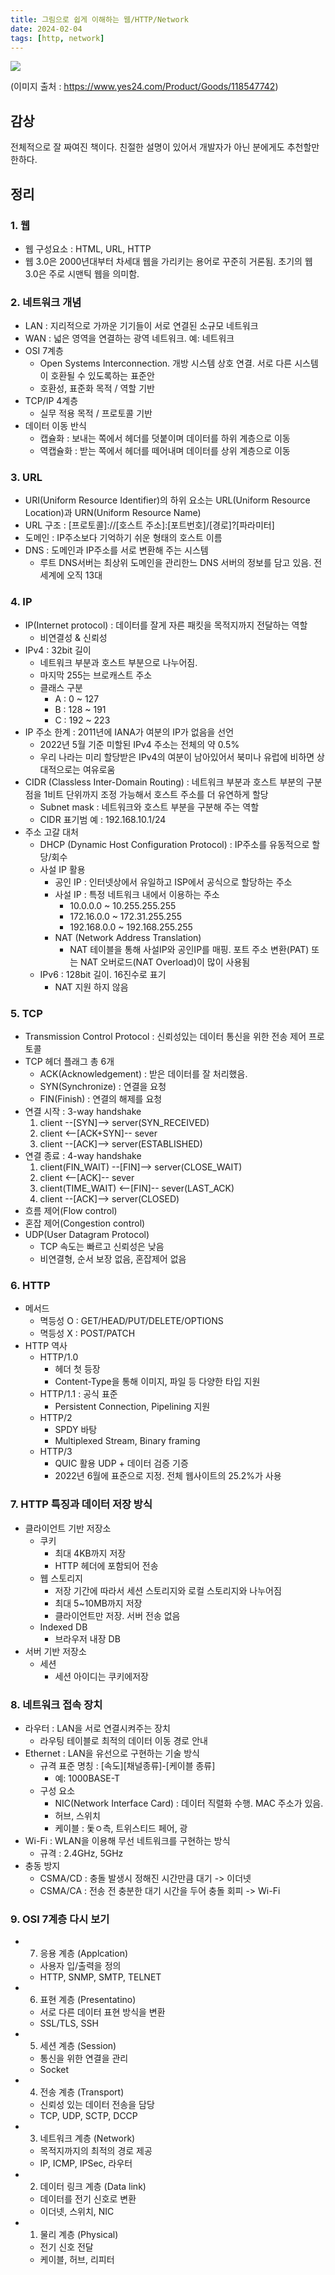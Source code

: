 ```yaml
---
title: 그림으로 쉽게 이해하는 웹/HTTP/Network
date: 2024-02-04
tags: [http, network]
---
```


![](https://image.yes24.com/goods/118547742/XL)

(이미지 출처 : https://www.yes24.com/Product/Goods/118547742)

## 감상
전체적으로 잘 짜여진 책이다.
친절한 설명이 있어서 개발자가 아닌 분에게도 추천할만한하다.

## 정리

### 1. 웹
* 웹 구성요소 : HTML, URL, HTTP
* 웹 3.0은 2000년대부터 차세대 웹을 가리키는 용어로 꾸준히 거론됨. 초기의 웹3.0은 주로 시맨틱 웹을 의미함.

### 2. 네트워크 개념
* LAN : 지리적으로 가까운 기기들이 서로 연결된 소규모 네트워크
* WAN : 넓은 영역을 연결하는 광역 네트워크. 예: 네트워크
* OSI 7계층
    * Open Systems Interconnection. 개방 시스템 상호 연결. 서로 다른 시스템이 호환될 수 있도록하는 표준안
    * 호환성, 표준화 목적 / 역할 기반
 * TCP/IP 4계층
    * 실무 적용 목적 / 프로토콜 기반
* 데이터 이동 반식
    * 캡슐화 : 보내는 쪽에서 헤더를 덧붙이며 데이터를 하위 계층으로 이동
    * 역캡슐화 : 받는 쪽에서 헤더를 떼어내며 데이터를 상위 계층으로 이동

### 3. URL
* URI(Uniform Resource Identifier)의 하위 요소는 URL(Uniform Resource Location)과 URN(Uniform Resource Name)
* URL 구조 : [프로토콜]://[호스트 주소]:[포트번호]/[경로]?[파라미터]
* 도메인 : IP주소보다 기억하기 쉬운 형태의 호스트 이름
* DNS : 도메인과 IP주소를 서로 변환해 주는 시스템
    * 루트 DNS서버는 최상위 도메인을 관리한느 DNS 서버의 정보를 담고 있음. 전세계에 오직 13대

### 4. IP
* IP(Internet protocol) : 데이터를 잘게 자른 패킷을 목적지까지 전달하는 역할
    * 비연결성 & 신뢰성
* IPv4 : 32bit 길이
    * 네트워크 부분과 호스트 부분으로 나누어짐.
    * 마지막 255는 브로캐스트 주소
    * 클래스 구분
        * A : 0 ~ 127
        * B : 128 ~ 191
        * C : 192 ~ 223
* IP 주소 한계 : 2011년에 IANA가 여분의 IP가 없음을 선언
    * 2022년 5월 기준 미할된 IPv4 주소는 전체의 약 0.5%
    * 우리 나라는 미리 할당받은 IPv4의 여분이 남아있어서 북미나 유럽에 비하면 상대적으로는 여유로움
* CIDR (Classless Inter-Domain Routing) : 네트워크 부분과 호스트 부분의 구분점을 1비트 단위까지 조정 가능해서 호스트 주소를 더 유연하게 할당
     * Subnet mask : 네트워크와 호스트 부분을 구분해 주는 역할
     * CIDR 표기범 예 : 192.168.10.1/24
* 주소 고갈 대처
    * DHCP (Dynamic Host Configuration Protocol) : IP주소를 유동적으로 할당/회수
    * 사설 IP 활용
        * 공인 IP : 인터넷상에서 유일하고 ISP에서 공식으로 할당하는 주소
        * 사설 IP : 특정 네트워크 내에서 이용하는 주소
            * 10.0.0.0 ~ 10.255.255.255
            * 172.16.0.0 ~ 172.31.255.255
            * 192.168.0.0 ~ 192.168.255.255
        * NAT (Network Address Translation)
            * NAT 테이블을 통해 사설IP와 공인IP를 매핑. 포트 주소 변환(PAT) 또는 NAT 오버로드(NAT Overload)이 많이 사용됨
    * IPv6 : 128bit 길이. 16진수로 표기
        * NAT 지원 하지 않음

### 5. TCP
* Transmission Control Protocol : 신뢰성있는 데이터 통신을 위한 전송 제어 프로토콜
* TCP 헤더 플래그 총 6개
    * ACK(Acknowledgement) : 받은 데이터를 잘 처리했음.
    * SYN(Synchronize) : 연결을 요청
    * FIN(Finish) : 연결의 해제를 요청
* 연결 시작 : 3-way handshake
    1. client --[SYN]--> server(SYN_RECEIVED)
    2. client <--[ACK+SYN]-- sever
    3. client --[ACK]--> server(ESTABLISHED)
* 연결 종료 : 4-way handshake
    1. client(FIN_WAIT) --[FIN]--> server(CLOSE_WAIT)
    2. client <--[ACK]-- sever
    4. client(TIME_WAIT) <--[FIN]-- sever(LAST_ACK)
    3. client --[ACK]--> server(CLOSED)
* 흐름 제어(Flow control)
* 혼잡 제어(Congestion control)
* UDP(User Datagram Protocol)
    * TCP 속도는 빠르고 신뢰성은 낮음
    * 비연결형, 순서 보장 없음, 혼잡제어 없음

### 6. HTTP
* 메서드
    * 멱등성 O : GET/HEAD/PUT/DELETE/OPTIONS
    * 멱등성 X : POST/PATCH
* HTTP 역사
    * HTTP/1.0
        * 헤더 첫 등장
        * Content-Type을 통해 이미지, 파일 등 다양한 타입 지원
    * HTTP/1.1 : 공식 표준
        * Persistent Connection, Pipelining 지원
    * HTTP/2
        * SPDY 바탕
        * Multiplexed Stream, Binary framing
    * HTTP/3
        * QUIC 활용 UDP + 데이터 검증 기증
        * 2022년 6월에 표준으로 지정. 전체 웹사이트의 25.2%가 사용

### 7. HTTP 특징과 데이터 저장 방식
* 클라이언트 기반 저장소
    * 쿠키
        * 최대 4KB까지 저장
        * HTTP 헤더에 포함되어 전송
    * 웹 스토리지
        * 저장 기간에 따라서 세션 스토리지와 로컬 스토리지와 나누어짐
        * 최대 5~10MB까지 저장
        * 클라이언트만 저장. 서버 전송 없음
    * Indexed DB
        * 브라우저 내장 DB
* 서버 기반 저장소
    * 세션
        * 세션 아이디는 쿠키에저장

### 8. 네트워크 접속 장치
* 라우터 : LAN을 서로 연결시켜주는 장치
    * 라우팅 테이블로 최적의 데이터 이동 경로 안내
* Ethernet : LAN을 유선으로 구현하는 기술 방식
    * 규격 표준 명칭 : [속도][채널종류]-[케이블 종류]
        * 예: 1000BASE-T
    * 구성 요소
        * NIC(Network Interface Card) : 데이터 직렬화 수행. MAC 주소가 있음.
        * 허브, 스위치
        * 케이블 : 돛ㅇ측, 트위스티드 페어, 광
* Wi-Fi : WLAN을 이용해 무선 네트워크를 구현하는 방식
    * 규격 : 2.4GHz, 5GHz
* 충동 방지
    * CSMA/CD : 충돌 발생시 정해진 시간만큼 대기 -> 이더넷
    * CSMA/CA : 전송 전 충분한 대기 시간을 두어 충돌 회피 -> Wi-Fi

### 9. OSI 7계층 다시 보기
* 7. 응용 계층 (Applcation)
    * 사용자 입/출력을 정의
    * HTTP, SNMP, SMTP, TELNET
* 6. 표현 계층 (Presentatino)
    * 서로 다른 데이터 표현 방식을 변환
    * SSL/TLS, SSH
* 5. 세션 계층 (Session)
    * 통신을 위한 연결을 관리
    * Socket
* 4. 전송 계층 (Transport)
    * 신뢰성 있는 데이터 전송을 담당
    * TCP, UDP, SCTP, DCCP
* 3. 네트워크 계층 (Network)
    * 목적지까지의 최적의 경로 제공
    * IP, ICMP, IPSec, 라우터
* 2. 데이터 링크 계층 (Data link)
    * 데이터를 전기 신호로 변환
    * 이더넷, 스위치, NIC
* 1. 물리 계층 (Physical)
    * 전기 신호 전달
    * 케이블, 허브, 리피터